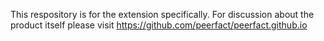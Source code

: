 This respository is for the extension specifically. For discussion about the product itself please visit https://github.com/peerfact/peerfact.github.io
